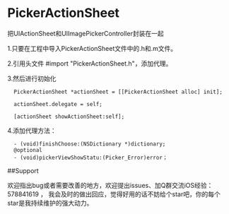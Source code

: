 # PickerActionSheet
把UIActionSheet和UIImagePickerController封装在一起

1.只要在工程中导入PickerActionSheet文件中的.h和.m文件。

2.引用头文件 #import "PickerActionSheet.h"，添加代理。

3.然后进行初始化

``` objc
  PickerActionSheet *actionSheet = [[PickerActionSheet alloc] init];
  
  actionSheet.delegate = self;
    
  [actionSheet showActionSheet:self];
``` 
  4.添加代理方法：

``` objc
  - (void)finishChoose:(NSDictionary *)dictionary;
  @optional
  - (void)pickerViewShowStatu:(Picker_Error)error；
``` 

##Support

欢迎指出bug或者需要改善的地方，欢迎提出issues、加Q群交流iOS经验：578841619 ， 我会及时的做出回应，觉得好用的话不妨给个star吧，你的每个star是我持续维护的强大动力。
